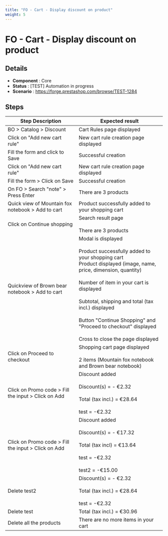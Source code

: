 ```yaml
---
title: "FO - Cart - Display discount on product"
weight: 5
---
```


# FO - Cart - Display discount on product
## Details
* **Component** : Core
* **Status** : [TEST] Automation in progress
* **Scenario** : https://forge.prestashop.com/browse/TEST-1284

## Steps
| Step Description | Expected result |
| ----- | ----- |
| BO > Catalog > Discount | Cart Rules page displayed |
| Click on "Add new cart rule" | New cart rule creation page displayed |
| Fill the form and click to Save | Successful creation |
| Click on "Add new cart rule" | New cart rule creation page displayed |
| Fill the form > Click on Save | Successful creation |
| On FO > Search "note" > Press Enter | There are 3 products |
| Quick view of Mountain fox notebook > Add to cart | Product successfully added to your shopping cart |
| Click on Continue shopping | Search result page<br><br>There are 3 products |
| Quickview of Brown bear notebook > Add to cart | Modal is displayed<br><br>Product successfully added to your shopping cart<br>Product displayed (image, name, price, dimension, quantity)<br><br>Number of item in your cart is displayed<br><br>Subtotal, shipping and total (tax incl.) displayed<br><br>Button "Continue Shopping" and "Proceed to checkout" displayed<br><br>Cross to close the page displayed |
| Click on Proceed to checkout | Shopping cart page displayed<br><br>2 items (Mountain fox notebook and Brown bear notebook) |
| Click on Promo code > Fill the input > Click on Add | Discount added <br><br>Discount(s) = - €2.32<br><br>Total (tax incl.) = €28.64<br><br>test = -€2.32 |
| Click on Promo code > Fill the input > Click on Add | Discount added <br><br>Discount(s) = - €17.32<br><br>Total (tax incl) = €13.64<br><br>test = -€2.32<br><br>test2 = -€15.00 |
| Delete test2 | Discount(s) = - €2.32<br><br>Total (tax incl.) = €28.64<br><br>test = -€2.32 |
| Delete test | Total (tax incl.) = €30.96 |
| Delete all the products | There are no more items in your cart |
